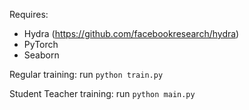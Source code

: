 Requires:
- Hydra (https://github.com/facebookresearch/hydra)
- PyTorch
- Seaborn

Regular training: run ```python train.py```

Student Teacher training: run ```python main.py```
